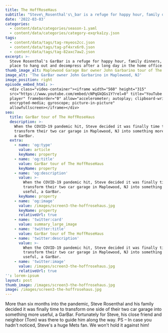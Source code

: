 ```yaml
---
title: The HoffRoseHaus
subtitle: "Steve\_Rosenthal's\_bar is a refuge for happy hour, family dinners, or just a place to hang out and decompress after a long day in the home office. Take a tour of The HoffRoseHaus and see what's possible when you move your car and build a bar."
date: '2022-03-03'
categories:
  - content/data/categories/season-1.yaml
  - content/data/categories/category-exqrka1zy.json
tags:
  - content/data/tags/tag-rmyeos2cc.json
  - content/data/tags/tag-pf4xrx6r0.json
  - content/data/tags/tag-82axc7aw2.json
excerpt: >-
  Steve Rosenthal's GarBar is a refuge for happy hour, family dinners, or just a
  place to hang out and decompress after a long day in the home office.
thumb_image_alt: Maplewood Garage Bar owner John Garbarino tour of The GarBar
image_alt: 'The GarBar owner John Garbarino in Maplewood, NJ'
image_position: right
episode_embed_html: >-
  <div class="video-container"><iframe width="560" height="315"
  src="https://www.youtube.com/embed/cNPqGkQGs1Y?rel=0" title="YouTube video
  player" frameborder="0" allow="accelerometer; autoplay; clipboard-write;
  encrypted-media; gyroscope; picture-in-picture"
  allowfullscreen></iframe></div>
seo:
  title: GarBar tour of The HoffRoseHaus
  description: >-
    When the COVID-19 pandemic hit, Steve decided it was finally time to
    transform their two car garage in Maplewood, NJ into something more useful,
    a GarBar.
  extra:
    - name: 'og:type'
      value: article
      keyName: property
    - name: 'og:title'
      value: GarBar tour of The HoffRoseHaus
      keyName: property
    - name: 'og:description'
      value: >-
        When the COVID-19 pandemic hit, Steve decided it was finally time to
        transform their two car garage in Maplewood, NJ into something more
        useful, a GarBar.
      keyName: property
    - name: 'og:image'
      value: /images/screen3-the-hoffrosehaus.jpg
      keyName: property
      relativeUrl: true
    - name: 'twitter:card'
      value: summary_large_image
    - name: 'twitter:title'
      value: GarBar tour of The HoffRoseHaus
    - name: 'twitter:description'
      value: >-
        When the COVID-19 pandemic hit, Steve decided it was finally time to
        transform their two car garage in Maplewood, NJ into something more
        useful, a GarBar.
    - name: 'twitter:image'
      value: /images/screen3-the-hoffrosehaus.jpg
      relativeUrl: true
'': lorem-ipsum
layout: post
thumb_image: /images/screen3-the-hoffrosehaus.jpg
image: /images/screen3-the-hoffrosehaus.jpg
---
```

More than six months into the pandemic, Steve Rosenthal and his family decided it was finally time to transform one side of their two car garage into something more useful, a GarBar. Fortunately for Steve, his close friend and neighbor (Tom) was there to guide him along the way. PS – In case you hadn't noticed, Steve's a huge Mets fan. We won't hold it against him!
